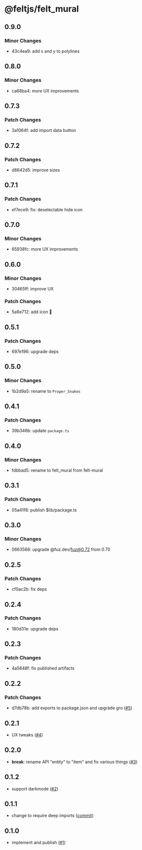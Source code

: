 # @feltjs/felt_mural

## 0.9.0

### Minor Changes

- 43c4ea9: add x and y to polylines

## 0.8.0

### Minor Changes

- ca68ba4: more UX improvements

## 0.7.3

### Patch Changes

- 3a1064f: add import data button

## 0.7.2

### Patch Changes

- d8642d5: improve sizes

## 0.7.1

### Patch Changes

- ef7ece9: fix: deselectable hide icon

## 0.7.0

### Minor Changes

- 65938fc: more UX improvements

## 0.6.0

### Minor Changes

- 30465ff: improve UX

### Patch Changes

- 5a6e712: add icon 🎨

## 0.5.1

### Patch Changes

- 697e196: upgrade deps

## 0.5.0

### Minor Changes

- 1b2d9a5: rename to `Proper_Snakes`

## 0.4.1

### Patch Changes

- 39b346b: update `package.ts`

## 0.4.0

### Minor Changes

- fdbbad5: rename to felt_mural from felt-mural

## 0.3.1

### Patch Changes

- 05a41f8: publish $lib/package.ts

## 0.3.0

### Minor Changes

- 0663566: upgrade @fuz.dev/fuz@0.72 from 0.70

## 0.2.5

### Patch Changes

- cf0ac2b: fix deps

## 0.2.4

### Patch Changes

- 180d31e: upgrade deps

## 0.2.3

### Patch Changes

- 4a5848f: fix published artifacts

## 0.2.2

### Patch Changes

- d7db78b: add exports to package.json and upgrade gro
  ([#5](https://github.com/feltjs/felt_mural/pull/5))

## 0.2.1

- UX tweaks
  ([#4](https://github.com/feltjs/felt_mural/pull/4))

## 0.2.0

- **break**: rename API "entity" to "item" and fix various things
  ([#3](https://github.com/feltjs/felt_mural/pull/3))

## 0.1.2

- support darkmode
  ([#2](https://github.com/feltjs/felt_mural/pull/2))

## 0.1.1

- change to require deep imports
  ([commit](https://github.com/feltjs/felt_mural/commit/f81ecf10bcea062359b6f9905a1e90075e580934))

## 0.1.0

- implement and publish
  ([#1](https://github.com/feltjs/felt_mural/pull/1))
